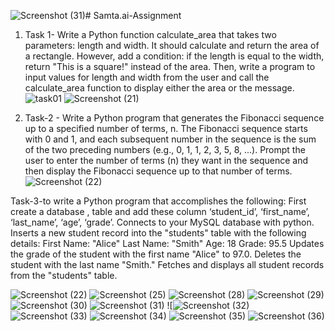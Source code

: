 ![Screenshot (31)](https://github.com/arunnsikarwar/Samta.ai-Assignment/assets/132481894/7e103dcf-d6ff-4b85-b982-44148e9d60ee)# Samta.ai-Assignment
 1. Task 1- Write a Python function calculate_area that takes two parameters: length and width. It
should calculate and return the area of a rectangle. However, add a condition: if the length
is equal to the width, return "This is a square!" instead of the area. Then, write a program to
input values for length and width from the user and call the calculate_area function to
display either the area or the message.
![task01](https://github.com/arunnsikarwar/Samta.ai-Assignment/assets/132481894/687f6689-a353-4f74-8e75-23024908ec76)
![Screenshot (21)](https://github.com/arunnsikarwar/Samta.ai-Assignment/assets/132481894/0f90f3fb-4964-46bc-8396-e88d176af9b7)

2. Task-2 - Write a Python program that generates the Fibonacci sequence up to a specified number of
terms, n. The Fibonacci sequence starts with 0 and 1, and each subsequent number in the
sequence is the sum of the two preceding numbers (e.g., 0, 1, 1, 2, 3, 5, 8, ...). Prompt the
user to enter the number of terms (n) they want in the sequence and then display the
Fibonacci sequence up to that number of terms.
![Screenshot (22)](https://github.com/arunnsikarwar/Samta.ai-Assignment/assets/132481894/6adfd10d-67a8-4107-bc51-3a94513a6f7f)

Task-3-to write a Python program that accomplishes the following:
First create a database , table and add these column ‘student_id’, ‘first_name’, ‘last_name’,
‘age’, ‘grade’.
Connects to your MySQL database with python.
Inserts a new student record into the "students" table with the following details:
First Name: "Alice"
Last Name: "Smith"
Age: 18
Grade: 95.5
Updates the grade of the student with the first name "Alice" to 97.0.
Deletes the student with the last name "Smith."
Fetches and displays all student records from the "students" table.

![Screenshot (22)](https://github.com/arunnsikarwar/Samta.ai-Assignment/assets/132481894/3ad84141-c7aa-48f4-a362-285f9ba386e7)
![Screenshot (25)](https://github.com/arunnsikarwar/Samta.ai-Assignment/assets/132481894/9a011ebe-130f-45d8-951c-17329780f34b)
![Screenshot (28)](https://github.com/arunnsikarwar/Samta.ai-Assignment/assets/132481894/fcb95c24-d024-4a2e-b8eb-67d4641ce327)
![Screenshot (29)](https://github.com/arunnsikarwar/Samta.ai-Assignment/assets/132481894/8f065e66-bfae-4a24-ac00-c2a9c51f1d7f)
![Screenshot (30)](https://github.com/arunnsikarwar/Samta.ai-Assignment/assets/132481894/38ca41be-83ff-4c9f-99c3-3503318adcce)
![Screenshot (31)](https://github.com/arunnsikarwar/Samta.ai-Assignment/assets/132481894/71af2a3a-fc9f-4c8a-93b3-22b05ab62dc5)
![![Screenshot (32)](https://github.com/arunnsikarwar/Samta.ai-Assignment/assets/132481894/69cd51e9-c478-475c-8121-f0c2b8964fa4)
![Screenshot (33)](https://github.com/arunnsikarwar/Samta.ai-Assignment/assets/132481894/bdd751b0-e8f6-4338-b4d7-131f99a619ef)
![Screenshot (34)](https://github.com/arunnsikarwar/Samta.ai-Assignment/assets/132481894/8ce3d19b-e224-4d75-ac82-412949e63c8c)
![Screenshot (35)](https://github.com/arunnsikarwar/Samta.ai-Assignment/assets/132481894/dee334a8-1fbc-4384-9557-18daac9a9264)
![Screenshot (36)](https://github.com/arunnsikarwar/Samta.ai-Assignment/assets/132481894/34abfb9c-79a2-4488-9ee7-a3fed90ce079)

